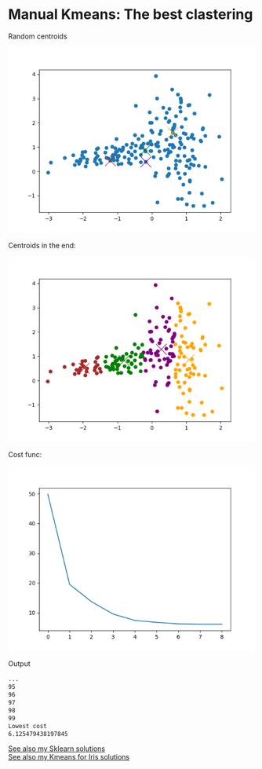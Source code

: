 # Manual Kmeans: The best clastering

Random centroids 

![](img/Figure_2.png)

Centroids in the end:

![](img/Figure_3.png)

Cost func:

![](img/Figure_1.png)

Output

    ...
    95
    96
    97
    98
    99
    Lowest cost
    6.125479438197845

<a href="Sklearn_clustering.md"> See also my Sklearn solutions </a>
<br>
<a href="Iris.md"> See also my Kmeans for Iris solutions </a>

